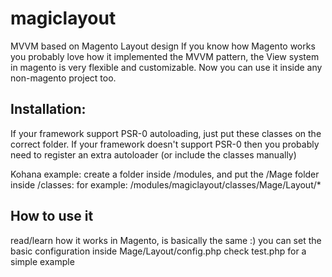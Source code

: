 magiclayout
===========
MVVM based on Magento Layout design
If you know how Magento works you probably love how it implemented the MVVM pattern, the View system in magento is very flexible and customizable.
Now you can use it inside any non-magento project too.

Installation:
------------------
If your framework support PSR-0 autoloading, just put these classes on the correct folder.
If your framework doesn't support PSR-0 then you probably need to register an extra autoloader (or include the classes manually)

Kohana example:
create a folder inside /modules, and put the /Mage folder inside /classes:
for example: /modules/magiclayout/classes/Mage/Layout/*


How to use it
-----------------
read/learn how it works in Magento, is basically the same :)
you can set the basic configuration inside Mage/Layout/config.php
check test.php for a simple example
